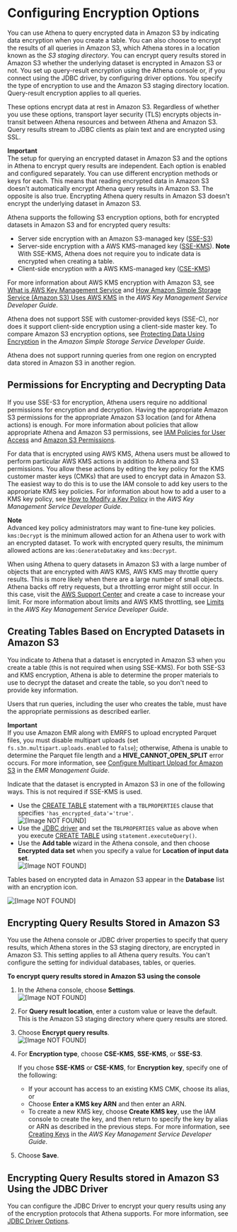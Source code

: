 # Configuring Encryption Options<a name="encryption"></a>

You can use Athena to query encrypted data in Amazon S3 by indicating data encryption when you create a table\. You can also choose to encrypt the results of all queries in Amazon S3, which Athena stores in a location known as the *S3 staging directory*\. You can encrypt query results stored in Amazon S3 whether the underlying dataset is encrypted in Amazon S3 or not\. You set up query\-result encryption using the Athena console or, if you connect using the JDBC driver, by configuring driver options\. You specify the type of encryption to use and the Amazon S3 staging directory location\. Query\-result encryption applies to all queries\.

These options encrypt data at rest in Amazon S3\. Regardless of whether you use these options, transport layer security \(TLS\) encrypts objects in\-transit between Athena resources and between Athena and Amazon S3\. Query results stream to JDBC clients as plain text and are encrypted using SSL\.

**Important**  
The setup for querying an encrypted dataset in Amazon S3 and the options in Athena to encrypt query results are independent\. Each option is enabled and configured separately\. You can use different encryption methods or keys for each\. This means that reading encrypted data in Amazon S3 doesn't automatically encrypt Athena query results in Amazon S3\. The opposite is also true\. Encrypting Athena query results in Amazon S3 doesn't encrypt the underlying dataset in Amazon S3\.

Athena supports the following S3 encryption options, both for encrypted datasets in Amazon S3 and for encrypted query results:
+ Server side encryption with an Amazon S3\-managed key \([SSE\-S3](http://docs.aws.amazon.com/AmazonS3/latest/dev/UsingServerSideEncryption.html)\)
+ Server\-side encryption with a AWS KMS\-managed key \([SSE\-KMS](http://docs.aws.amazon.com/AmazonS3/latest/dev/UsingKMSEncryption.html)\)\.
**Note**  
With SSE\-KMS, Athena does not require you to indicate data is encrypted when creating a table\.
+ Client\-side encryption with a AWS KMS\-managed key \([CSE\-KMS](http://docs.aws.amazon.com/AmazonS3/latest/dev/UsingClientSideEncryption.html#client-side-encryption-kms-managed-master-key-intro)\)

For more information about AWS KMS encryption with Amazon S3, see [What is AWS Key Management Service](http://docs.aws.amazon.com/kms/latest/developerguide/overview.html) and [How Amazon Simple Storage Service \(Amazon S3\) Uses AWS KMS](http://docs.aws.amazon.com/kms/latest/developerguide/services-s3.html) in the *AWS Key Management Service Developer Guide*\.

Athena does not support SSE with customer\-provided keys \(SSE\-C\), nor does it support client\-side encryption using a client\-side master key\. To compare Amazon S3 encryption options, see [Protecting Data Using Encryption](http://docs.aws.amazon.com/AmazonS3/latest/dev/UsingEncryption.html) in the *Amazon Simple Storage Service Developer Guide*\.

Athena does not support running queries from one region on encrypted data stored in Amazon S3 in another region\.

## Permissions for Encrypting and Decrypting Data<a name="permissions-for-encrypting-and-decrypting-data"></a>

If you use SSE\-S3 for encryption, Athena users require no additional permissions for encryption and decryption\. Having the appropriate Amazon S3 permissions for the appropriate Amazon S3 location \(and for Athena actions\) is enough\. For more information about policies that allow appropriate Athena and Amazon S3 permissions, see [IAM Policies for User Access](access.md#managed-policies) and [Amazon S3 Permissions](access.md#s3-permissions)\.

For data that is encrypted using AWS KMS, Athena users must be allowed to perform particular AWS KMS actions in addition to Athena and S3 permissions\. You allow these actions by editing the key policy for the KMS customer master keys \(CMKs\) that are used to encrypt data in Amazon S3\. The easiest way to do this is to use the IAM console to add key users to the appropriate KMS key policies\. For information about how to add a user to a KMS key policy, see [How to Modify a Key Policy](http://docs.aws.amazon.com/kms/latest/developerguide/key-policy-modifying.html#key-policy-modifying-how-to-console-default-view) in the *AWS Key Management Service Developer Guide*\.

**Note**  
Advanced key policy administrators may want to fine\-tune key policies\. `kms:Decrypt` is the minimum allowed action for an Athena user to work with an encrypted dataset\. To work with encrypted query results, the minimum allowed actions are `kms:GenerateDataKey` and `kms:Decrypt`\.

When using Athena to query datasets in Amazon S3 with a large number of objects that are encrypted with AWS KMS, AWS KMS may throttle query results\. This is more likely when there are a large number of small objects\. Athena backs off retry requests, but a throttling error might still occur\. In this case, visit the [AWS Support Center](https://console.aws.amazon.com/support/home) and create a case to increase your limit\. For more information about limits and AWS KMS throttling, see [Limits](http://docs.aws.amazon.com/kms/latest/developerguide/limits.html#requests-per-second) in the *AWS Key Management Service Developer Guide*\.

## Creating Tables Based on Encrypted Datasets in Amazon S3<a name="creating-tables-based-on-encrypted-datasets-in-s3"></a>

You indicate to Athena that a dataset is encrypted in Amazon S3 when you create a table \(this is not required when using SSE\-KMS\)\. For both SSE\-S3 and KMS encryption, Athena is able to determine the proper materials to use to decrypt the dataset and create the table, so you don't need to provide key information\.

Users that run queries, including the user who creates the table, must have the appropriate permissions as described earlier\.

**Important**  
If you use Amazon EMR along with EMRFS to upload encrypted Parquet files, you must disable multipart uploads \(set `fs.s3n.multipart.uploads.enabled` to `false`\); otherwise, Athena is unable to determine the Parquet file length and a **HIVE\_CANNOT\_OPEN\_SPLIT** error occurs\. For more information, see [Configure Multipart Upload for Amazon S3](http://docs.aws.amazon.com/emr/latest/ManagementGuide/emr-plan-upload-s3.html#Config_Multipart) in the *EMR Management Guide*\.

Indicate that the dataset is encrypted in Amazon S3 in one of the following ways\. This is not required if SSE\-KMS is used\.
+ Use the [CREATE TABLE](create-table.md) statement with a `TBLPROPERTIES` clause that specifies `'has_encrypted_data'='true'`\.  
![\[Image NOT FOUND\]](http://docs.aws.amazon.com/athena/latest/ug/images/encrypt_has_encrypted.png)
+ Use the [JDBC driver](connect-with-jdbc.md) and set the `TBLPROPERTIES` value as above when you execute [CREATE TABLE](create-table.md) using `statement.executeQuery()`\.
+ Use the **Add table** wizard in the Athena console, and then choose **Encrypted data set** when you specify a value for **Location of input data set**\.  
![\[Image NOT FOUND\]](http://docs.aws.amazon.com/athena/latest/ug/images/encrypt_has_encrypted_console.png)

Tables based on encrypted data in Amazon S3 appear in the **Database** list with an encryption icon\.

![\[Image NOT FOUND\]](http://docs.aws.amazon.com/athena/latest/ug/images/encrypted_table_icon.png)

## Encrypting Query Results Stored in Amazon S3<a name="encrypting-query-results-stored-in-s3"></a>

You use the Athena console or JDBC driver properties to specify that query results, which Athena stores in the S3 staging directory, are encrypted in Amazon S3\. This setting applies to all Athena query results\. You can't configure the setting for individual databases, tables, or queries\.

**To encrypt query results stored in Amazon S3 using the console**

1. In the Athena console, choose **Settings**\.  
![\[Image NOT FOUND\]](http://docs.aws.amazon.com/athena/latest/ug/images/settings.png)

1. For **Query result location**, enter a custom value or leave the default\. This is the Amazon S3 staging directory where query results are stored\.

1. Choose **Encrypt query results**\.  
![\[Image NOT FOUND\]](http://docs.aws.amazon.com/athena/latest/ug/images/encrypt_query_results.png)

1. For **Encryption type**, choose **CSE\-KMS**, **SSE\-KMS**, or **SSE\-S3**\.

   If you chose **SSE\-KMS** or **CSE\-KMS**, for **Encryption key**, specify one of the following:
   + If your account has access to an existing KMS CMK, choose its alias, or
   + Choose **Enter a KMS key ARN** and then enter an ARN\.
   + To create a new KMS key, choose **Create KMS key**, use the IAM console to create the key, and then return to specify the key by alias or ARN as described in the previous steps\. For more information, see [Creating Keys](http://docs.aws.amazon.com/kms/latest/developerguide/create-keys.html) in the *AWS Key Management Service Developer Guide*\.

1. Choose **Save**\.

## Encrypting Query Results stored in Amazon S3 Using the JDBC Driver<a name="jdbc-encryption"></a>

You can configure the JDBC Driver to encrypt your query results using any of the encryption protocols that Athena supports\. For more information, see [JDBC Driver Options](connect-with-jdbc.md#ate-jdbc-driver-options)\.